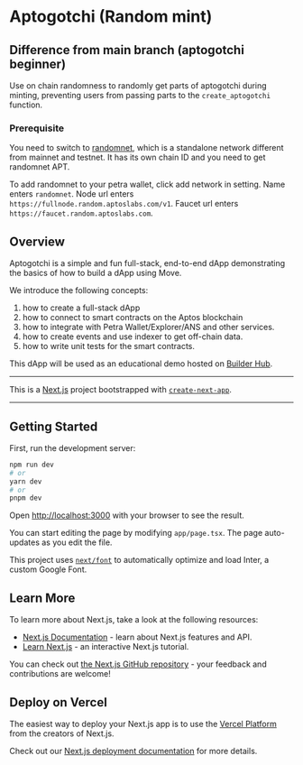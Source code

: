 # Aptogotchi (Random mint)

## Difference from main branch (aptogotchi beginner)

Use on chain randomness to randomly get parts of aptogotchi during minting, preventing users from passing parts to the `create_aptogotchi` function.

### Prerequisite

You need to switch to [randomnet](https://explorer.aptoslabs.com/?network=randomnet), which is a standalone network different from mainnet and testnet. It has its own chain ID and you need to get randomnet APT.

To add randomnet to your petra wallet, click add network in setting.
Name enters `randomnet`.
Node url enters `https://fullnode.random.aptoslabs.com/v1`.
Faucet url enters `https://faucet.random.aptoslabs.com`.

## Overview

Aptogotchi is a simple and fun full-stack, end-to-end dApp demonstrating the basics of how to build a dApp using Move.

We introduce the following concepts:

1. how to create a full-stack dApp
2. how to connect to smart contracts on the Aptos blockchain
3. how to integrate with Petra Wallet/Explorer/ANS and other services.
4. how to create events and use indexer to get off-chain data.
5. how to write unit tests for the smart contracts.

This dApp will be used as an educational demo hosted on [Builder Hub](https://github.com/aptos-labs/aptos-builder-hub).

---

This is a [Next.js](https://nextjs.org/) project bootstrapped with [`create-next-app`](https://github.com/vercel/next.js/tree/canary/packages/create-next-app).

---

## Getting Started

First, run the development server:

```bash
npm run dev
# or
yarn dev
# or
pnpm dev
```

Open [http://localhost:3000](http://localhost:3000) with your browser to see the result.

You can start editing the page by modifying `app/page.tsx`. The page auto-updates as you edit the file.

This project uses [`next/font`](https://nextjs.org/docs/basic-features/font-optimization) to automatically optimize and load Inter, a custom Google Font.

## Learn More

To learn more about Next.js, take a look at the following resources:

- [Next.js Documentation](https://nextjs.org/docs) - learn about Next.js features and API.
- [Learn Next.js](https://nextjs.org/learn) - an interactive Next.js tutorial.

You can check out [the Next.js GitHub repository](https://github.com/vercel/next.js/) - your feedback and contributions are welcome!

## Deploy on Vercel

The easiest way to deploy your Next.js app is to use the [Vercel Platform](https://vercel.com/new?utm_medium=default-template&filter=next.js&utm_source=create-next-app&utm_campaign=create-next-app-readme) from the creators of Next.js.

Check out our [Next.js deployment documentation](https://nextjs.org/docs/deployment) for more details.

